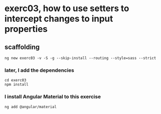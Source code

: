 # exerc03, how to use setters to intercept changes to input properties

## scaffolding

```shell
ng new exerc03 -v -S -g --skip-install --routing --style=sass --strict
```

### later, I add the dependencies

```shell
cd exerc03
npm install
```

### I install Angular Material to this exercise

```shell
ng add @angular/material
```
